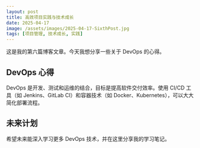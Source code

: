 ```yaml
---
layout: post
title: 高效项目实践与技术成长
date: 2025-04-17
image: /assets/images/2025-04-17-SixthPost.jpg
tags: [项目管理, 技术成长, 实践]
---
```


这是我的第六篇博客文章。今天我想分享一些关于 DevOps 的心得。

## DevOps 心得

DevOps 是开发、测试和运维的结合，目标是提高软件交付效率。使用 CI/CD 工具（如 Jenkins、GitLab CI）和容器技术（如 Docker、Kubernetes），可以大大简化部署流程。

## 未来计划

希望未来能深入学习更多 DevOps 技术，并在这里分享我的学习笔记。
